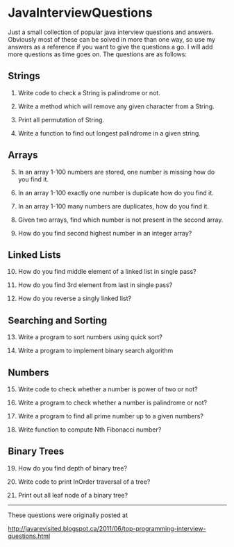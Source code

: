 JavaInterviewQuestions
======================

Just a small collection of popular java interview questions and answers. Obviously most of these can be solved in more than one way, so use my answers as a reference if you want to give the questions a go. I will add more questions as time goes on. The questions are as follows:

Strings
-------

1) Write code to check a String is palindrome or not.

2) Write a method which will remove any given character from a String.

3) Print all permutation of String. 

4) Write a function to find out longest palindrome in a given string.

Arrays
------

5) In an array 1-100 numbers are stored, one number is missing how do you find it.

6) In an array 1-100 exactly one number is duplicate how do you find it.

7) In an array 1-100 many numbers are duplicates, how do you find it.

8) Given two arrays, find which number is not present in the second array.

9) How do you find second highest number in an integer array?

Linked Lists
------------

10) How do you find middle element of a linked list in single pass?

11) How do you find 3rd element from last in single pass?

12) How do you reverse a singly linked list?

Searching and Sorting
---------------------

13) Write a program to sort numbers using quick sort?

14) Write a program to implement binary search algorithm

Numbers
-------

15) Write code to check whether a number is power of two or not?

16) Write a program to check whether a number is palindrome or not?

17) Write a program to find all prime number up to a given numbers?

18) Write function to compute Nth Fibonacci number? 

Binary Trees
------------

19) How do you find depth of binary tree?

20) Write code to print InOrder traversal of a tree?

21) Print out all leaf node of a binary tree?

----------------------------------------
These questions were originally posted at

http://javarevisited.blogspot.ca/2011/06/top-programming-interview-questions.html
